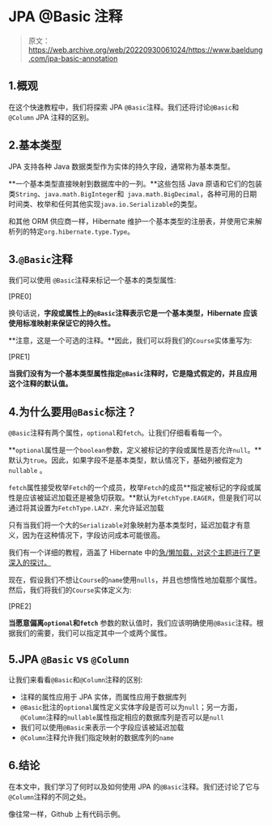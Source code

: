 # JPA @Basic 注释

> 原文：<https://web.archive.org/web/20220930061024/https://www.baeldung.com/jpa-basic-annotation>

## 1.概观

在这个快速教程中，我们将探索 JPA `@Basic`注释。我们还将讨论`@Basic`和`@Column` JPA 注释的区别。

## 2.基本类型

JPA 支持各种 Java 数据类型作为实体的持久字段，通常称为基本类型。

**一个基本类型直接映射到数据库中的一列。**这些包括 Java 原语和它们的包装类`String`、`java.math.BigInteger`和` java.math.BigDecimal`，各种可用的日期时间类、枚举和任何其他实现`java.io.Serializable`的类型。

和其他 ORM 供应商一样，Hibernate 维护一个基本类型的注册表，并使用它来解析列的特定`org.hibernate.type.Type`。

## 3.`@Basic`注释

我们可以使用 `@Basic`注释来标记一个基本的类型属性:

[PRE0]

换句话说，**字段或属性上的`@Basic`注释表示它是一个基本类型，Hibernate 应该使用标准映射来保证它的持久性。**

**注意，这是一个可选的注释。**因此，我们可以将我们的`Course`实体重写为:

[PRE1]

**当我们没有为一个基本类型属性指定`@Basic`注释时，它是隐式假定的，并且应用这个注释的默认值。**

## 4.为什么要用`@Basic`标注？

`@Basic`注释有两个属性，`optional`和`fetch`。让我们仔细看看每一个。

**`optional`属性是一个`boolean`参数，定义被标记的字段或属性是否允许`null`。**默认为`true`。因此，如果字段不是基本类型，默认情况下，基础列被假定为`nullable` 。

`fetch`属性接受枚举`Fetch`的一个成员，枚举`Fetch`的成员**指定被标记的字段或属性是应该被延迟加载还是被急切获取。**默认为`FetchType.EAGER`，但是我们可以通过将其设置为`FetchType.LAZY.` 来允许延迟加载

只有当我们将一个大的`Serializable`对象映射为基本类型时，延迟加载才有意义，因为在这种情况下，字段访问成本可能很高。

我们有一个详细的教程，涵盖了 Hibernate 中的[急/懒加载，对这个主题进行了更深入的探讨。](/web/20220701015525/https://www.baeldung.com/hibernate-lazy-eager-loading)

现在，假设我们不想让`Course`的`name`使用`nulls`，并且也想惰性地加载那个属性。然后，我们将我们的`Course`实体定义为:

[PRE2]

**当愿意偏离`optional`和`fetch`** 参数的默认值时，我们应该明确使用`@Basic`注释。根据我们的需要，我们可以指定其中一个或两个属性。

## 5.JPA `@Basic` vs `@Column`

让我们来看看`@Basic`和`@Column`注释的区别:

*   注释的属性应用于 JPA 实体，而属性应用于数据库列
*   `@Basic`批注的`optional`属性定义实体字段是否可以为`null`；另一方面，`@Column`注释的`nullable`属性指定相应的数据库列是否可以是`null`
*   我们可以使用`@Basic`来表示一个字段应该被延迟加载
*   `@Column`注释允许我们指定映射的数据库列的`name`

## 6.结论

在本文中，我们学习了何时以及如何使用 JPA 的`@Basic`注释。我们还讨论了它与`@Column`注释的不同之处。

像往常一样，Github 上有代码示例。